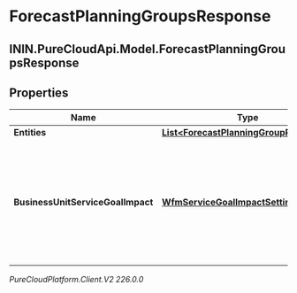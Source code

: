 # ForecastPlanningGroupsResponse

## ININ.PureCloudApi.Model.ForecastPlanningGroupsResponse

## Properties

|Name | Type | Description | Notes|
|------------ | ------------- | ------------- | -------------|
| **Entities** | [**List&lt;ForecastPlanningGroupResponse&gt;**](ForecastPlanningGroupResponse) |  | [optional] |
| **BusinessUnitServiceGoalImpact** | [**WfmServiceGoalImpactSettings**](WfmServiceGoalImpactSettings) | A snapshot of a business unit’s service goal impact settings taken at forecast generation time. | [optional] |



_PureCloudPlatform.Client.V2 226.0.0_
